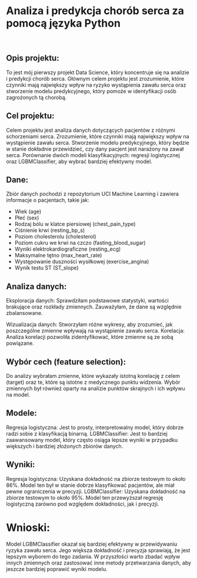 # Analiza i predykcja chorób serca za pomocą języka Python

&nbsp;
## Opis projektu:

To jest mój pierwszy projekt Data Science, który koncentruje się na analizie i predykcji chorób serca. Głównym celem projektu jest zrozumienie, które czynniki mają największy wpływ na ryzyko wystąpienia zawału serca oraz stworzenie modelu predykcyjnego, który pomoże w identyfikacji osób zagrożonych tą chorobą.

## Cel projektu:

Celem projektu jest analiza danych dotyczących pacjentów z różnymi schorzeniami serca.
Zrozumienie, które czynniki mają największy wpływ na wystąpienie zawału serca.
Stworzenie modelu predykcyjnego, który będzie w stanie dokładnie przewidzieć, czy dany pacjent jest narażony na zawał serca.
Porównanie dwóch modeli klasyfikacyjnych: regresji logistycznej oraz LGBMClassifier, aby wybrać bardziej efektywny model.

## Dane:

Zbiór danych pochodzi z repozytorium UCI Machine Learning i zawiera informacje o pacjentach, takie jak:

- Wiek (age)
- Płeć (sex)
- Rodzaj bólu w klatce piersiowej (chest_pain_type)
- Ciśnienie krwi (resting_bp_s)
- Poziom cholesterolu (cholesterol)
- Poziom cukru we krwi na czczo (fasting_blood_sugar)
- Wyniki elektrokardiograficzne (resting_ecg)
- Maksymalne tętno (max_heart_rate)
- Występowanie duszności wysiłkowej (exercise_angina)
- Wynik testu ST (ST_slope)

## Analiza danych:

Eksploracja danych: Sprawdziłam podstawowe statystyki, wartości brakujące oraz rozkłady zmiennych. Zauważyłam, że dane są względnie zbalansowane.

Wizualizacja danych: Stworzyłam różne wykresy, aby zrozumieć, jak poszczególne zmienne wpływają na wystąpienie zawału serca.
Korelacja: Analiza korelacji pozwoliła zidentyfikować, które zmienne są ze sobą powiązane.

## Wybór cech (feature selection):

Do analizy wybrałam zmienne, które wykazały istotną korelację z celem (target) oraz te, które są istotne z medycznego punktu widzenia. Wybór zmiennych był również oparty na analizie punktów skrajnych i ich wpływu na model.

## Modele:

Regresja logistyczna: Jest to prosty, interpretowalny model, który dobrze radzi sobie z klasyfikacją binarną.
LGBMClassifier: Jest to bardziej zaawansowany model, który często osiąga lepsze wyniki w przypadku większych i bardziej złożonych zbiorów danych.

## Wyniki:

Regresja logistyczna: Uzyskana dokładność na zbiorze testowym to około 86%. Model ten był w stanie dobrze klasyfikować pacjentów, ale miał pewne ograniczenia w precyzji.
LGBMClassifier: Uzyskana dokładność na zbiorze testowym to około 95%. Model ten przewyższał regresję logistyczną zarówno pod względem dokładności, jak i precyzji.

# Wnioski:

Model LGBMClassifier okazał się bardziej efektywny w przewidywaniu ryzyka zawału serca. Jego większa dokładność i precyzja sprawiają, że jest lepszym wyborem do tego zadania. W przyszłości warto zbadać wpływ innych zmiennych oraz zastosować inne metody przetwarzania danych, aby jeszcze bardziej poprawić wyniki modelu.
